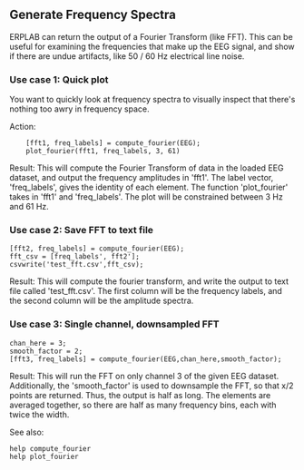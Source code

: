 ## Generate Frequency Spectra

ERPLAB can return the output of a Fourier Transform (like FFT). This can be useful for examining the frequencies that make up the EEG signal, and show if there are undue artifacts, like 50 / 60 Hz electrical line noise.

### Use case 1: Quick plot
You want to quickly look at frequency spectra to visually inspect that there's nothing too awry in frequency space.

Action:
```
    [fft1, freq_labels] = compute_fourier(EEG);
    plot_fourier(fft1, freq_labels, 3, 61)
```

Result:
This will compute the Fourier Transform of data in the loaded EEG dataset, and output the frequency amplitudes in 'fft1'. The label vector, 'freq_labels', gives the identity of each element. The function 'plot_fourier' takes in 'fft1' and 'freq_labels'. The plot will be constrained between 3 Hz and 61 Hz.


### Use case 2: Save FFT to text file

```
[fft2, freq_labels] = compute_fourier(EEG);
fft_csv = [freq_labels', fft2'];
csvwrite('test_fft.csv',fft_csv);
```

Result:
This will compute the fourier transform, and write the output to text file called 'test_fft.csv'. The first column will be the frequency labels, and the second column will be the amplitude spectra.

### Use case 3: Single channel, downsampled FFT

```
chan_here = 3;
smooth_factor = 2;
[fft3, freq_labels] = compute_fourier(EEG,chan_here,smooth_factor);
```

Result:
This will run the FFT on only channel 3 of the given EEG dataset. Additionally, the 'smooth_factor' is used to downsample the FFT, so that x/2 points are returned. Thus, the output is half as long. The elements are averaged together, so there are half as many frequency bins, each with twice the width.

See also:
```
help compute_fourier
help plot_fourier

